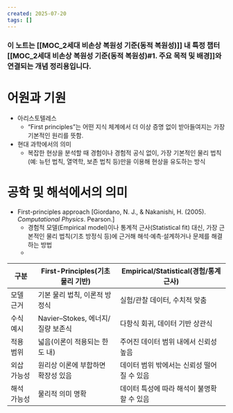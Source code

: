 ```yaml
---
created: 2025-07-20
tags: []
---
```

### 이 노트는 [[MOC_2세대 비손상 복원성 기준(동적 복원성)]] 내 특정 챕터[[MOC_2세대 비손상 복원성 기준(동적 복원성)#1. 주요 목적 및 배경]]와 연결되는 개념 정리용입니다.

# 어원과 기원
- 아리스토텔레스
	- “First principles”는 어떤 지식 체계에서 더 이상 증명 없이 받아들여지는 가장 기본적인 원리를 뜻함.
- 현대 과학에서의 의미
	- 복잡한 현상을 분석할 때 경험이나 경험적 공식 없이, 
	  가장 기본적인 물리 법칙(예: 뉴턴 법칙, 열역학, 보존 법칙 등)만을 이용해 현상을 유도하는 방식

# 공학 및 해석에서의 의미
- First-principles approach 
  [Giordano, N. J., & Nakanishi, H. (2005). _Computational Physics_. Pearson.]
	- 경험적 모델(Empirical model)이나 통계적 근사(Statistical fit) 대신,
	  가장 근본적인 물리 법칙(기초 방정식 등)에 근거해 해석·예측·설계하거나 문제를 해결하는 방법
	- 

| 구분     | First-Principles(기초물리 기반) | Empirical/Statistical(경험/통계 근사) |
| ------ | ------------------------- | ------------------------------- |
| 모델 근거  | 기본 물리 법칙, 이론적 방정식         | 실험/관찰 데이터, 수치적 맞춤               |
| 수식 예시  | Navier–Stokes, 에너지/질량 보존식 | 다항식 회귀, 데이터 기반 상관식              |
| 적용 범위  | 넓음(이론이 적용되는 한도 내)         | 주어진 데이터 범위 내에서 신뢰성 높음           |
| 외삽 가능성 | 원리상 이론에 부합하면 확장성 있음       | 데이터 범위 밖에서는 신뢰성 떨어질 수 있음        |
| 해석 가능성 | 물리적 의미 명확                 | 데이터 특성에 따라 해석이 불명확할 수 있음        |


